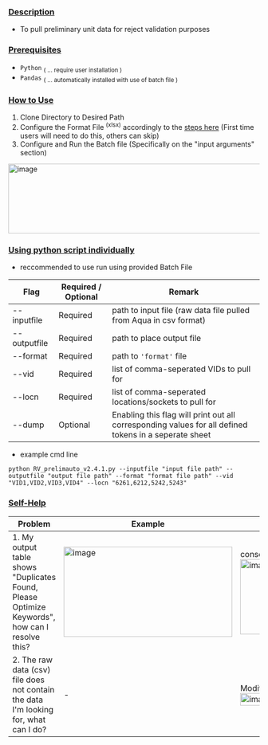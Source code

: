 ### <ins>Description</ins>
- To pull preliminary unit data for reject validation purposes

### <ins>Prerequisites</ins> 
- `Python`  <sub>( ... require user installation )</sub>
- `Pandas` <sub>( ... automatically installed with use of batch file )</sub>

### <ins>How to Use</ins>
1) Clone Directory to Desired Path
2) Configure the Format File <sup>(xlsx)</sup> accordingly to the [steps here](ConfiguringTheFormatFile.md)   (First time users will need to do this, others can skip)
3) Configure and Run the Batch file (Specifically on the "input arguments" section)
<img width="550" height="140" alt="image" src="https://github.com/user-attachments/assets/bc955576-cd3c-41e9-b807-01377f9eb7c2" />

### <ins>Using python script individually<ins>
- reccommended to use run using provided Batch File 

| Flag | Required / Optional | Remark |
| - | - | - |
| --inputfile | Required | path to input file (raw data file pulled from Aqua in csv format) |
| --outputfile | Required | path to place output file |
| --format | Required | path to `'format'` file |
| --vid | Required | list of comma-seperated VIDs to pull for |
| --locn | Required | list of comma-seperated locations/sockets to pull for | 
| --dump | Optional | Enabling this flag will print out all corresponding values for all defined tokens in a seperate sheet | 

- example cmd line
  
<pre><code>python RV_prelimauto_v2.4.1.py --inputfile "input file path" --outputfile "output file path" --format "format file path" --vid "VID1,VID2,VID3,VID4" --locn "6261,6212,5242,5243"</code></pre>

### <ins>Self-Help</ins>
| Problem | Example | Solution |
| - | - | - |
| 1. My output table shows "Duplicates Found, Please Optimize Keywords", how can I resolve this? | <img width="338" height="181" alt="image" src="https://github.com/user-attachments/assets/a7b892d8-4eb2-4d5d-80ec-9c0c0360acef" /> | console will point to the token (blue) and all matches (red) based on the "Keywords" & "Exclude_Keywords" defined in the Format File, thus optimize your parameters accordingly  <img width="951" height="151" alt="image" src="https://github.com/user-attachments/assets/dae2441a-4b2f-4ab3-9753-5e91600deac1" /> |
| 2. The raw data (csv) file does not contain the data I'm looking for, what can I do? | - | Modify this line in the batch file to point to your customized aqua report <img width="1700" height="25" alt="image" src="https://github.com/user-attachments/assets/a5fc9d79-9832-482b-b28b-6b783eb384e7" /> |




